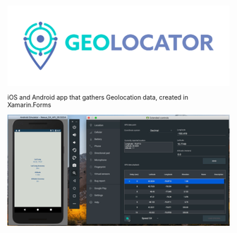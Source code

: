 ![logo](logo/horizontal.png)

iOS and Android app that gathers Geolocation data, created in Xamarin.Forms

![](https://github.com/brminnick/Videos/blob/master/GeolocatorSample/GPS.gif)
